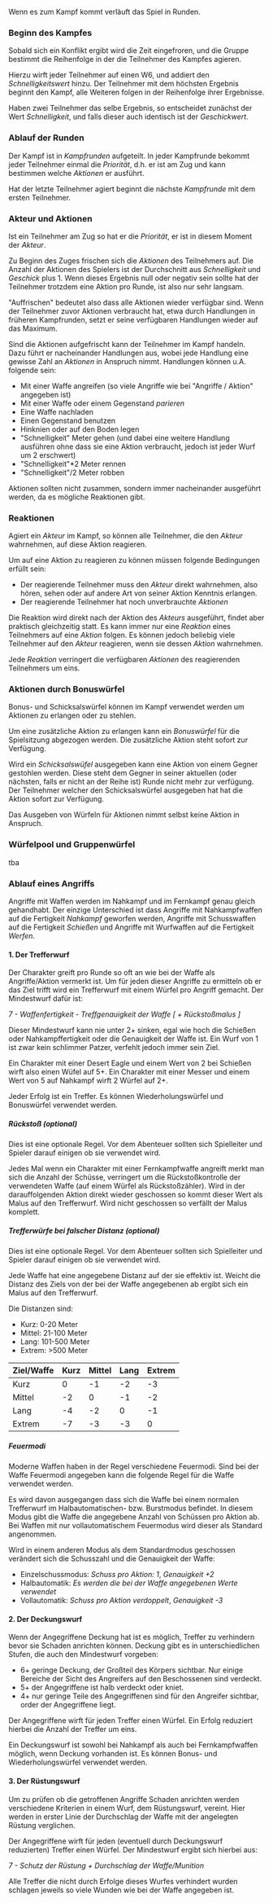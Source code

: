 Wenn es zum Kampf kommt verläuft das Spiel in Runden.

### Beginn des Kampfes

Sobald sich ein Konflikt ergibt wird die Zeit eingefroren, und die Gruppe bestimmt die Reihenfolge in der die Teilnehmer des Kampfes agieren. 

Hierzu wirft jeder Teilnehmer auf einen W6, und addiert den *Schnelligkeitswert* hinzu. Der Teilnehmer mit dem höchsten Ergebnis beginnt den Kampf, alle Weiteren folgen in der Reihenfolge ihrer Ergebnisse. 

Haben zwei Teilnehmer das selbe Ergebnis, so entscheidet zunächst der Wert *Schnelligkeit*, und falls dieser auch identisch ist der *Geschickwert*.


### Ablauf der Runden

Der Kampf ist in *Kampfrunden* aufgeteilt. In jeder Kampfrunde bekommt jeder Teilnehmer einmal die *Priorität*, d.h. er ist am Zug und kann bestimmen welche *Aktionen* er ausführt. 

Hat der letzte Teilnehmer agiert beginnt die nächste *Kampfrunde* mit dem ersten Teilnehmer. 


### Akteur und Aktionen

Ist ein Teilnehmer am Zug so hat er die *Priorität*, er ist in diesem Moment der *Akteur*.

Zu Beginn des Zuges frischen sich die *Aktionen* des Teilnehmers auf. Die Anzahl der Aktionen des Spielers ist der Durchschnitt aus *Schnelligkeit* und *Geschick* plus 1. Wenn dieses Ergebnis null oder negativ sein sollte hat der Teilnehmer trotzdem eine Aktion pro Runde, ist also nur sehr langsam. 

"Auffrischen" bedeutet also dass alle Aktionen wieder verfügbar sind. Wenn der Teilnehmer zuvor Aktionen verbraucht hat, etwa durch Handlungen in früheren Kampfrunden, setzt er seine verfügbaren Handlungen wieder auf das Maximum.

Sind die Aktionen aufgefrischt kann der Teilnehmer im Kampf handeln. Dazu führt er nacheinander Handlungen aus, wobei jede Handlung eine gewisse Zahl an *Aktionen* in Anspruch nimmt. Handlungen können u.A. folgende sein:

* Mit einer Waffe angreifen (so viele Angriffe wie bei "Angriffe / Aktion" angegeben ist)
* Mit einer Waffe oder einem Gegenstand *parieren*
* Eine Waffe nachladen
* Einen Gegenstand benutzen
* Hinknien oder auf den Boden legen
* "Schnelligkeit" Meter gehen (und dabei eine weitere Handlung ausführen ohne dass sie eine Aktion verbraucht, jedoch ist jeder Wurf um 2 erschwert)
* "Schnelligkeit"*2 Meter rennen
* "Schnelligkeit"/2 Meter robben

Aktionen sollten nicht zusammen, sondern immer nacheinander ausgeführt werden, da es mögliche Reaktionen gibt.

### Reaktionen

Agiert ein *Akteur* im Kampf, so können alle Teilnehmer, die den *Akteur* wahrnehmen, auf diese Aktion reagieren.

Um auf eine Aktion zu reagieren zu können müssen folgende Bedingungen erfüllt sein:

* Der reagierende Teilnehmer muss den *Akteur* direkt wahrnehmen, also hören, sehen oder auf andere Art von seiner Aktion Kenntnis erlangen.
* Der reagierende Teilnehmer hat noch unverbrauchte *Aktionen* 

Die Reaktion wird direkt nach der Aktion des *Akteurs* ausgeführt, findet aber praktisch gleichzeitig statt. Es kann immer nur eine *Reaktion* eines Teilnehmers auf eine *Aktion* folgen. Es können jedoch beliebig viele Teilnehmer auf den *Akteur* reagieren, wenn sie dessen *Aktion* wahrnehmen. 

Jede *Reaktion* verringert die verfügbaren *Aktionen* des reagierenden Teilnehmers um eins.

### Aktionen durch Bonuswürfel

Bonus- und Schicksalswürfel können im Kampf verwendet werden um Aktionen zu erlangen oder zu stehlen.

Um eine zusätzliche Aktion zu erlangen kann ein *Bonuswürfel* für die Spielsitzung abgezogen werden. Die zusätzliche Aktion steht sofort zur Verfügung. 

Wird ein *Schicksalswüfel* ausgegeben kann eine Aktion von einem Gegner gestohlen werden. Diese steht dem Gegner in seiner aktuellen (oder nächsten, falls er nicht an der Reihe ist) Runde nicht mehr zur verfügung. Der Teilnehmer welcher den Schicksalswürfel ausgegeben hat hat die Aktion sofort zur Verfügung.

Das Ausgeben von Würfeln für Aktionen nimmt selbst keine Aktion in Anspruch.


### Würfelpool und Gruppenwürfel

tba

### Ablauf eines Angriffs

Angriffe mit Waffen werden im Nahkampf und im Fernkampf genau gleich gehandhabt. Der einzige Unterschied ist dass Angriffe mit Nahkampfwaffen auf die Fertigkeit *Nahkampf* geworfen werden, Angriffe mit Schusswaffen auf die Fertigkeit *Schießen* und Angriffe mit Wurfwaffen auf die Fertigkeit *Werfen*.

#### 1. Der Trefferwurf

Der Charakter greift pro Runde so oft an wie bei der Waffe als Angriffe/Aktion vermerkt ist. Um für jeden dieser Angriffe zu ermitteln ob er das Ziel trifft wird ein Trefferwurf mit einem Würfel pro Angriff gemacht. Der Mindestwurf dafür ist:

*7 - Waffenfertigkeit - Treffgenauigkeit der Waffe [ + Rückstoßmalus ]*

Dieser Mindestwurf kann nie unter 2+ sinken, egal wie hoch die Schießen oder Nahkampffertigkeit oder die Genauigkeit der Waffe ist. Ein Wurf von 1 ist zwar kein schlimmer Patzer, verfehlt jedoch immer sein Ziel.

Ein Charakter mit einer Desert Eagle und einem Wert von 2 bei Schießen wirft also einen Wüfel auf 5+. Ein Charakter mit einer Messer und einem Wert von 5 auf Nahkampf wirft 2 Würfel auf 2+. 

Jeder Erfolg ist ein Treffer. Es können Wiederholungswürfel und Bonuswürfel verwendet werden.

##### Rückstoß (optional)

Dies ist eine optionale Regel. Vor dem Abenteuer sollten sich Spielleiter und Spieler darauf einigen ob sie verwendet wird. 

Jedes Mal wenn ein Charakter mit einer Fernkampfwaffe angreift merkt man sich die Anzahl der Schüsse, verringert um die Rückstoßkontrolle der verwendeten Waffe (auf einem Würfel als Rückstoßzähler). Wird in der darauffolgenden Aktion direkt wieder geschossen so kommt dieser Wert als Malus auf den Trefferwurf. Wird nicht geschossen so verfällt der Malus komplett.

##### Trefferwürfe bei falscher Distanz (optional)

Dies ist eine optionale Regel. Vor dem Abenteuer sollten sich Spielleiter und Spieler darauf einigen ob sie verwendet wird. 

Jede Waffe hat eine angegebene Distanz auf der sie effektiv ist. Weicht die Distanz des Ziels von der bei der Waffe angegebenen ab ergibt sich ein Malus auf den Trefferwurf.

Die Distanzen sind:

* Kurz: 0-20 Meter
* Mittel: 21-100 Meter
* Lang: 101-500 Meter
* Extrem: >500 Meter

| Ziel/Waffe | Kurz | Mittel | Lang | Extrem |
| ---------- | ---- | ------ | ---- | ------ |
| Kurz       | 0    | -1     | -2   | -3     |
| Mittel     | -2   | 0      | -1   | -2     |
| Lang       | -4   | -2     | 0    | -1     |
| Extrem     | -7   | -3     | -3   | 0      |

##### Feuermodi

Moderne Waffen haben in der Regel verschiedene Feuermodi. Sind bei der Waffe Feuermodi angegeben kann die folgende Regel für die Waffe verwendet werden. 

Es wird davon ausgegangen dass sich die Waffe bei einem normalen Trefferwurf im Halbautomatischen- bzw. Burstmodus befindet. In diesem Modus gibt die Waffe die angegebene Anzahl von Schüssen pro Aktion ab. Bei Waffen mit nur vollautomatischem Feuermodus wird dieser als Standard angenommen. 

Wird in einem anderen Modus als dem Standardmodus geschossen verändert sich die Schusszahl und die Genauigkeit der Waffe:

* Einzelschussmodus: *Schuss pro Aktion: 1*, *Genauigkeit +2*
* Halbautomatik: *Es werden die bei der Waffe angegebenen Werte verwendet*
* Vollautomatik: *Schuss pro Aktion verdoppelt*, *Genauigkeit -3*

#### 2. Der Deckungswurf

Wenn der Angegriffene Deckung hat ist es möglich, Treffer zu verhindern bevor sie Schaden anrichten können. Deckung gibt es in unterschiedlichen Stufen, die auch den Mindestwurf vorgeben:

* 6+ geringe Deckung, der Großteil des Körpers sichtbar. Nur einige Bereiche der Sicht des Angreifers auf den Beschossenen sind verdeckt. 
* 5+ der Angegriffene ist halb verdeckt oder kniet.
* 4+ nur geringe Teile des Angegriffenen sind für den Angreifer sichtbar, order der Angegriffene liegt.

Der Angegriffene wirft für jeden Treffer einen Würfel. Ein Erfolg reduziert hierbei die Anzahl der Treffer um eins.

Ein Deckungswurf ist sowohl bei Nahkampf als auch bei Fernkampfwaffen möglich, wenn Deckung vorhanden ist. Es können Bonus- und Wiederholungswürfel verwendet werden.

#### 3. Der Rüstungswurf

Um zu prüfen ob die getroffenen Angriffe Schaden anrichten werden verschiedene Kriterien in einem Wurf, dem Rüstungswurf, vereint.
Hier werden in erster Linie der Durchschlag der Waffe mit der angelegten Rüstung verglichen. 

Der Angegriffene wirft für jeden (eventuell durch Deckungswurf reduzierten) Treffer einen Würfel. Der Mindestwurf ergibt sich
hierbei aus:

*7 - Schutz der Rüstung + Durchschlag der Waffe/Munition*

Alle Treffer die nicht durch Erfolge dieses Wurfes verhindert wurden schlagen jeweils so viele Wunden wie bei der Waffe angegeben ist.
